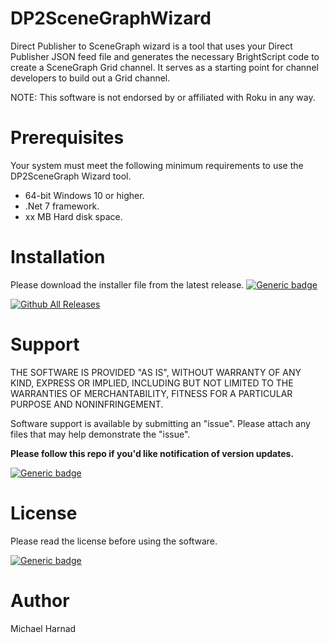 # DP2SceneGraphWizard
Direct Publisher to SceneGraph wizard is a tool that uses your Direct Publisher JSON feed file and generates the necessary BrightScript code to create a SceneGraph Grid channel.  It serves as a starting point for channel developers to build out a Grid channel.

NOTE: This software is not endorsed by or affiliated with Roku in any way.

# Prerequisites
Your system must meet the following minimum requirements to use the DP2SceneGraph Wizard tool.
* 64-bit Windows 10 or higher.
* .Net 7 framework.
* xx MB Hard disk space.

# Installation

Please download the installer file from the latest release.
[![Generic badge](https://img.shields.io/badge/Download-Latest-blue.svg)](https://github.com/rrirower/DP2SceneGraphWizard/releases/latest)

[![Github All Releases](https://img.shields.io/github/downloads/rrirower/DP2SceneGraphWizard/total.svg)](https://github.com/rrirower/DP2SceneGraphWizard/releases/latest)

# Support
THE SOFTWARE IS PROVIDED "AS IS", WITHOUT WARRANTY OF ANY KIND, EXPRESS OR IMPLIED, INCLUDING BUT NOT LIMITED TO THE WARRANTIES OF MERCHANTABILITY, FITNESS FOR A PARTICULAR PURPOSE AND NONINFRINGEMENT.

Software support is available by submitting an "issue".  Please attach any files that may help demonstrate the "issue".

**Please follow this repo if you'd like notification of version updates.**

[![Generic badge](https://img.shields.io/badge/Issues-New-green.svg)](https://github.com/rrirower/DP2SceneGraphWizard/new)

# License
Please read the license before using the software.

[![Generic badge](https://img.shields.io/badge/License-EULA-blue.svg)](https://github.com/rrirower/DP2SceneGraphWizard/blob/main/LICENSE)

# Author
Michael Harnad
